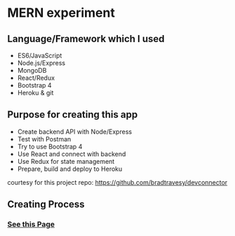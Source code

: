 # MERN experiment

## Language/Framework which I used

- ES6/JavaScript
- Node.js/Express
- MongoDB
- React/Redux
- Bootstrap 4
- Heroku & git

## Purpose for creating this app

- Create backend API with Node/Express
- Test with Postman
- Try to use Bootstrap 4
- Use React and connect with backend
- Use Redux for state management
- Prepare, build and deploy to Heroku

courtesy for this project repo: https://github.com/bradtravesy/devconnector

## Creating Process

### [See this Page](https://github.com/suzydp/MERN-expreriment/wiki/0-Creating-Process-Home)